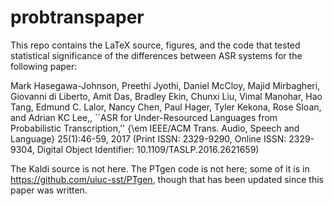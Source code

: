# probtranspaper

This repo contains the LaTeX source, figures, and the code that tested statistical significance of the differences between ASR systems for the following paper:

Mark Hasegawa-Johnson, Preethi Jyothi, Daniel McCloy, Majid Mirbagheri, Giovanni di Liberto, Amit Das, Bradley Ekin, Chunxi Liu, Vimal Manohar, Hao Tang, Edmund C. Lalor, Nancy Chen, Paul Hager, Tyler Kekona, Rose Sloan, and Adrian KC Lee,, ``ASR for Under-Resourced Languages from Probabilistic Transcription,''  {\em IEEE/ACM Trans. Audio, Speech and Language} 25(1):46-59,  2017 (Print ISSN: 2329-9290, Online ISSN: 2329-9304,  Digital Object Identifier: 10.1109/TASLP.2016.2621659)

The Kaldi source is not here.  The PTgen code is not here; some of it is in https://github.com/uiuc-sst/PTgen, though that has been updated since this paper was written.

